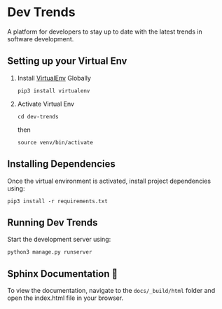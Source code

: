 # Dev Trends

A platform for developers to stay up to date with the latest trends in software development.


## Setting up your Virtual Env
<!-- Provide steps to setting up and activating virtual env -->
1. Install [VirtualEnv](https://virtualenv.pypa.io/) Globally


    `pip3 install virtualenv`

2. Activate Virtual Env

    `cd dev-trends`

    then

    `source venv/bin/activate`


## Installing Dependencies
Once the virtual environment is activated, install project dependencies using:

`pip3 install -r requirements.txt`


## Running Dev Trends

Start the development server using:

`python3 manage.py runserver`

## Sphinx Documentation 📝
To view the documentation, navigate to the `docs/_build/html` folder and open the index.html file in your browser.

